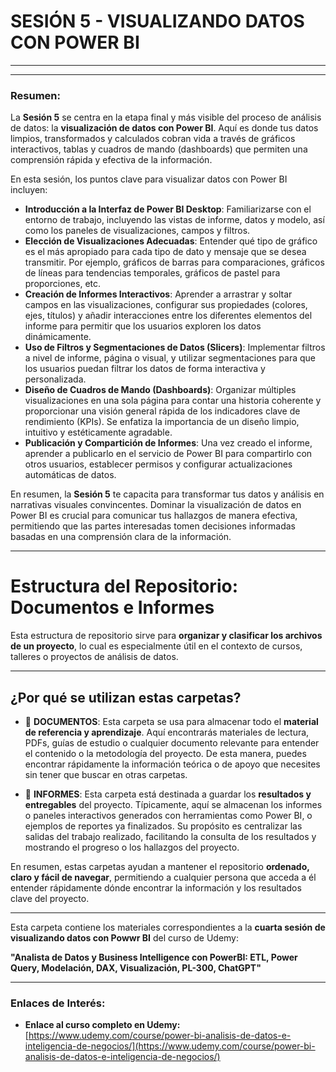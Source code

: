 # SESIÓN 5 - VISUALIZANDO DATOS CON POWER BI

---

---
### Resumen:

La **Sesión 5** se centra en la etapa final y más visible del proceso de análisis de datos: la **visualización de datos con Power BI**. Aquí es donde tus datos limpios, transformados y calculados cobran vida a través de gráficos interactivos, tablas y cuadros de mando (dashboards) que permiten una comprensión rápida y efectiva de la información.

En esta sesión, los puntos clave para visualizar datos con Power BI incluyen:

* **Introducción a la Interfaz de Power BI Desktop**: Familiarizarse con el entorno de trabajo, incluyendo las vistas de informe, datos y modelo, así como los paneles de visualizaciones, campos y filtros.
* **Elección de Visualizaciones Adecuadas**: Entender qué tipo de gráfico es el más apropiado para cada tipo de dato y mensaje que se desea transmitir. Por ejemplo, gráficos de barras para comparaciones, gráficos de líneas para tendencias temporales, gráficos de pastel para proporciones, etc.
* **Creación de Informes Interactivos**: Aprender a arrastrar y soltar campos en las visualizaciones, configurar sus propiedades (colores, ejes, títulos) y añadir interacciones entre los diferentes elementos del informe para permitir que los usuarios exploren los datos dinámicamente.
* **Uso de Filtros y Segmentaciones de Datos (Slicers)**: Implementar filtros a nivel de informe, página o visual, y utilizar segmentaciones para que los usuarios puedan filtrar los datos de forma interactiva y personalizada.
* **Diseño de Cuadros de Mando (Dashboards)**: Organizar múltiples visualizaciones en una sola página para contar una historia coherente y proporcionar una visión general rápida de los indicadores clave de rendimiento (KPIs). Se enfatiza la importancia de un diseño limpio, intuitivo y estéticamente agradable.
* **Publicación y Compartición de Informes**: Una vez creado el informe, aprender a publicarlo en el servicio de Power BI para compartirlo con otros usuarios, establecer permisos y configurar actualizaciones automáticas de datos.

En resumen, la **Sesión 5** te capacita para transformar tus datos y análisis en narrativas visuales convincentes. Dominar la visualización de datos en Power BI es crucial para comunicar tus hallazgos de manera efectiva, permitiendo que las partes interesadas tomen decisiones informadas basadas en una comprensión clara de la información.

---

# Estructura del Repositorio: Documentos e Informes

Esta estructura de repositorio sirve para **organizar y clasificar los archivos de un proyecto**, lo cual es especialmente útil en el contexto de cursos, talleres o proyectos de análisis de datos.

---

## ¿Por qué se utilizan estas carpetas?

* 📁 **DOCUMENTOS**: Esta carpeta se usa para almacenar todo el **material de referencia y aprendizaje**. Aquí encontrarás materiales de lectura, PDFs, guías de estudio o cualquier documento relevante para entender el contenido o la metodología del proyecto. De esta manera, puedes encontrar rápidamente la información teórica o de apoyo que necesites sin tener que buscar en otras carpetas.

* 📁 **INFORMES**: Esta carpeta está destinada a guardar los **resultados y entregables** del proyecto. Típicamente, aquí se almacenan los informes o paneles interactivos generados con herramientas como Power BI, o ejemplos de reportes ya finalizados. Su propósito es centralizar las salidas del trabajo realizado, facilitando la consulta de los resultados y mostrando el progreso o los hallazgos del proyecto.

En resumen, estas carpetas ayudan a mantener el repositorio **ordenado, claro y fácil de navegar**, permitiendo a cualquier persona que acceda a él entender rápidamente dónde encontrar la información y los resultados clave del proyecto.

---

Esta carpeta contiene los materiales correspondientes a la **cuarta sesión de visualizando datos con Powwr BI** del curso de Udemy:

**"Analista de Datos y Business Intelligence con PowerBI: ETL, Power Query, Modelación, DAX, Visualización, PL-300, ChatGPT"**

---

### Enlaces de Interés:

* **Enlace al curso completo en Udemy:**
    [https://www.udemy.com/course/power-bi-analisis-de-datos-e-inteligencia-de-negocios/](https://www.udemy.com/course/power-bi-analisis-de-datos-e-inteligencia-de-negocios/)